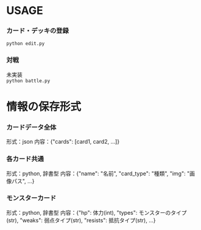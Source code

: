 # USAGE

### カード・デッキの登録
`python edit.py`

### 対戦
未実装  
`python battle.py`

# 情報の保存形式
### カードデータ全体
形式：json
内容：{"cards": [card1, card2, ...]}

### 各カード共通
形式：python, 辞書型
内容：{"name": "名前", "card_type": "種類", "img": "画像パス", ...}

### モンスターカード
形式：python, 辞書型
内容：{"hp": 体力(int), "types": モンスターのタイプ(str), "weaks": 弱点タイプ(str), "resists": 抵抗タイプ(str), ...}